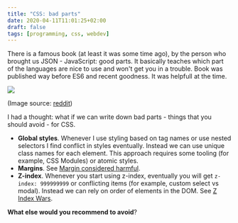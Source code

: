 ```yaml
---
title: "CSS: bad parts"
date: 2020-04-11T11:01:25+02:00
draft: false
tags: [programming, css, webdev]
---
```


There is a famous book (at least it was some time ago), by the person who brought us JSON - JavaScript: good parts. It basically teaches which part of the languages are nice to use and won't get you in a trouble. Book was published way before ES6 and recent goodness. It was helpfull at the time.



![](good-parts.jpg)

(Image source: [reddit](https://www.reddit.com/r/ProgrammerHumor/comments/621qrt/javascript_the_good_parts/))

I had a thought: what if we can write down bad parts - things that you should avoid - for CSS.

- **Global styles**. Whenever I use styling based on tag names or use nested selectors I find conflict in styles eventually. Instead we can use unique class names for each element. This approach requires some tooling (for example, CSS Modules) or atomic styles.
- **Margins**. See [Margin considered harmful](https://mxstbr.com/thoughts/margin).
- **Z-index**. Whenever you start using z-index, eventually you will get `z-index: 999999999` or conflicting items (for example, custom select vs modal). Instead we can rely on order of elements in the DOM. See [Z Index Wars](https://reacttraining.com/reach-ui/dialog/#z-index-wars).

**What else would you recommend to avoid**?
